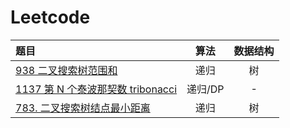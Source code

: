 # Leetcode

| 题目                                                 |  算法   | 数据结构 |
| :--------------------------------------------------- | :-----: | :------: |
| [938 二叉搜索树范围和](./rangeSumBST.md)             |  递归   |    树    |
| [1137 第 N 个泰波那契数 tribonacci](./Tribonacci.md) | 递归/DP |    -     |
| [783. 二叉搜索树结点最小距离](./MinDiffInBST.md)     |  递归   |    树    |
